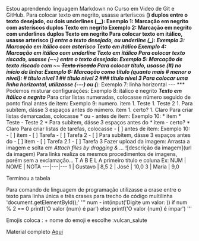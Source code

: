 Estou aprendendo linguagem Markdown no Curso em Video de Git e GitHub.
Para colocar texto em negrito, usasse arteríscos (**) duplos entre o texto desejado, ou dois underlines (__):
Exemplo 1: Marcação em negrito com asteríscos duplos
    **Texto em negrito**
Exemplo 2: Marcação em negrito com underlines duplos
    __Texto em negrito__
Para colocar texto em itálico, usasse arterísco (*) entre o texto desejado, ou underline (_):
Exemplo 3: Marcação em itálico com asterísco
    *Texto em itálico*
Exemplo 4: Marcação em itálico com underline
    _Texto em itálico_
Para colocar texto riscado, usasse (~~) entre o texto desejado:
Exemplo 5: Marcação de texto riscado com ~~
    ~~Texto riscado~~
Para colocar título, usasse (#) no início da linha:
Exemplo 6: Marcação como título (quanto mais # menor o nível):
    # título nível 1
    ## título nível 2
    ### título nível 3
Para colocar uma linha horizontal, utilizasse (---) ou (***):
Exemplo 7: linha horizontal
    ---
    ***
Podemos misturar configurações:
Exemplo 8: itálico e negrito
    __*Texto em itálico e negrito*__
Para criar listas numeradas, colocasse número seguido de ponto final antes de item:
Exemplo 9: numero. item
    1. Teste
    1. Teste 2
       1. Para subítem, dásse 3 espaços antes do número. item
       1. certo?
    1. Claro
Para criar listas demarcadas, colocasse * ou - antes de item:
Exemplo 10: * item
    * Teste
    - Teste 2
       * Para subítem, dásse 3 espaços antes do * item
       - certo?
    * Claro
Para criar listas de tarefas, colocasse - [ ] antes de item:
Exemplo 10: - [ ] item
    - [ ] Tarefa
    - [ ] Tarefa 2
       - [ ] Para subítem, dásse 3 espaços antes do - [ ] item
       - [ ] Tarefa 2.1
    - [ ] Tarefa 3
Fazer upload da imagem:
Arrasta a imagem e solta em _Attach files by dragging & ..._
![descrição da imagem](url da imagem)
Para links realiza os mesmos procedimentos de imagens, porém sem a exclamação...
T A B E L A
primeiro título e coluna
Ex: 
NUM | NOME | NOTA
---|---|---
1 | Gustavo | 8,5
2 | José | 10,0
3 | Maria | 9,0

Terminou a tabela

Para comando de linguagem de programação utilizasse a crase entre o texto para linha única e três crases para trecho de código multilinha
'document.getElementById();'
'''
num - int(input('Digite um valor: ))
if num % 2 == 0
    printf('O valor {num} é par')
else
    printf('O valor {num} é ímpar')
'''

Emojis coloca : + nome do emoji e escolhe
:vulcan_salute

Material completo [Aqui](https://github.com/gustavoguanabara/git-github/blob/master/manuais-PDF/guia-markdown.pdf)
